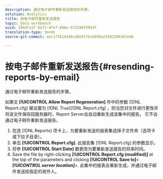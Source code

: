 ```yaml
---
description: 通过电子邮件重新发送报告的步骤。
solution: Analytics
title: 按电子邮件重新发送报告
topic: Data workbench
uuid: 384dfa1f-6a72-4fef-886e-bf2290f5993f
translation-type: tm+mt
source-git-commit: aec1f7b14198cdde91f61d490a235022943bfedb

---
```



# 按电子邮件重新发送报告{#resending-reports-by-email}

通过电子邮件重新发送报告的步骤。

如果文 **[!UICONTROL Allow Report Regeneration]** 件中的参数 [!DNL Report.cfg] 被设置为 [!DNL True][!DNL Report.cfg] ，则当您对文件进行更改并将该文件保存回服务器时，Report Server会自动重新生成该集中的报告。 它不会通过电子邮件重新发送报告。

1. 在选 [!DNL Reports] 项卡上，为要重新发送的报表集选择子文件夹（选项卡或下拉子目录）。
1. 单击 **[!UICONTROL Report.cfg]**. 此报告集 [!DNL Report.cfg] 的参数显示。
1. 将参 **[!UICONTROL Start Date]** 数更改为要重新发送报告的将来时间。
1. Save the file by right-clicking **[!UICONTROL Report.cfg (modified)]** at the top of the parameters and clicking **[!UICONTROL Save to]***&lt; **[!UICONTROL server location]**>*.
此集中的报表会重新生成，并通过电子邮件发送给指定的收件人。
